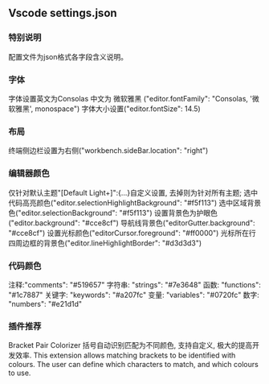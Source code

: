 ## Vscode settings.json 
### 特别说明
配置文件为json格式各字段含义说明。

### 字体
字体设置英文为Consolas 中文为 微软雅黑 ("editor.fontFamily": "Consolas, '微软雅黑', monospace")
字体大小设置("editor.fontSize": 14.5)

### 布局
终端侧边栏设置为右侧("workbench.sideBar.location": "right")

### 编辑器颜色
仅针对默认主题"[Default Light+]":{...}自定义设置, 去掉则为针对所有主题;
选中代码高亮颜色("editor.selectionHighlightBackground": "#f5f113")
选中区域背景色("editor.selectionBackground": "#f5f113")
设置背景色为护眼色("editor.background": "#cce8cf")
导航线背景色("editorGutter.background": "#cce8cf")
设置光标颜色("editorCursor.foreground": "#ff0000")
光标所在行四周边框的背景色("editor.lineHighlightBorder": "#d3d3d3")

### 代码颜色
注释:"comments": "#519657"
字符串: "strings": "#7e3648"
函数: "functions": "#1c7887"
关键字: "keywords": "#a207fc"
变量: "variables": "#0720fc"
数字: "numbers": "#e21d1d"

### 插件推荐
Bracket Pair Colorizer 括号自动识别匹配为不同颜色, 支持自定义, 极大的提高开发效率. This extension allows matching brackets to be identified with colours. The user can define which characters to match, and which colours to use.
